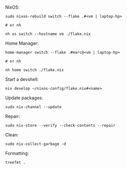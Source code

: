 NixOS:
```
sudo nixos-rebuild switch --flake .#<vm | laptop-hp>

# or nh

nh os switch --hostname vm ./flake.nix
```

Home Manager:
```
home-manager switch --flake .#marc@<vm | laptop-hp>

# or nh

nh home switch ./flake.nix
```

Start a devshell:
```
nix develop ~/nixos-config/flake.nix#<name>
```

Update packages:
```
sudo nix-channel --update
```

Repair:
```
sudo nix-store --verify --check-contents --repair
```

Clean:
```
sudo nix-collect-garbage -d
```

Formatting:
```
treefmt .
```